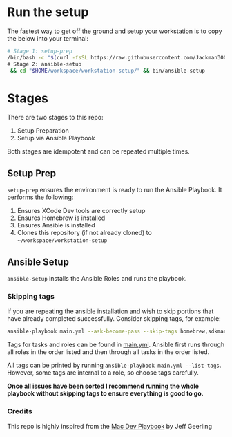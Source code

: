 # Run the setup

The fastest way to get off the ground and setup your workstation is to copy the below into your terminal:
```bash
# Stage 1: setup-prep
/bin/bash -c "$(curl -fsSL https://raw.githubusercontent.com/Jackman3005/workstation-setup/main/bin/setup-prep)" \
# Stage 2: ansible-setup
 && cd "$HOME/workspace/workstation-setup/" && bin/ansible-setup
```
# Stages
There are two stages to this repo:
 1. Setup Preparation
 2. Setup via Ansible Playbook

Both stages are idempotent and can be repeated multiple times.

## Setup Prep
`setup-prep` ensures the environment is ready to run the Ansible Playbook. It performs the following:
1. Ensures XCode Dev tools are correctly setup
2. Ensures Homebrew is installed
3. Ensures Ansible is installed
4. Clones this repository (if not already cloned) to `~/workspace/workstation-setup`

## Ansible Setup
`ansible-setup` installs the Ansible Roles and runs the playbook.

### Skipping tags
If you are repeating the ansible installation and wish to skip portions that have already
completed successfully. Consider skipping tags, for example:
```bash
ansible-playbook main.yml --ask-become-pass --skip-tags homebrew,sdkman
```

Tags for tasks and roles can be found in [main.yml](main.yml). Ansible first runs through
all roles in the order listed and then through all tasks in the order listed.

All tags can be printed by running `ansible-playbook main.yml --list-tags`.
However, some tags are internal to a role, so choose tags carefully.

__Once all issues have been sorted I recommend running the whole playbook without skipping tags to ensure everything is good to go.__



### Credits
This repo is highly inspired from the [Mac Dev Playbook](https://github.com/geerlingguy/mac-dev-playbook) by Jeff Geerling

